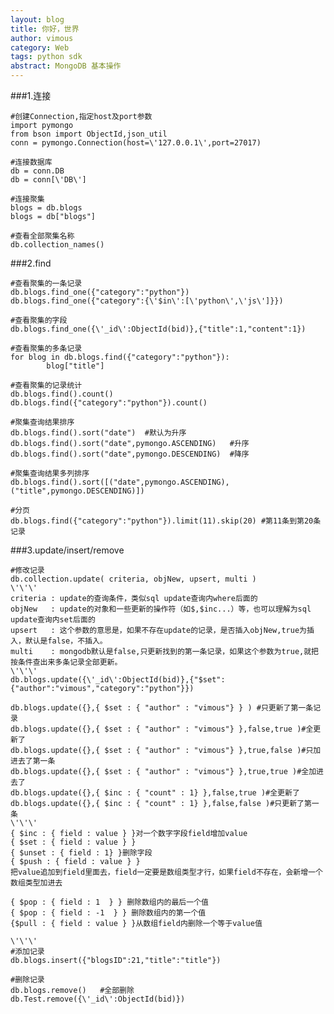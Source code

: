 ```yaml
---
layout: blog
title: 你好，世界
author: vimous
category: Web
tags: python sdk
abstract: MongoDB 基本操作
---
```


###1.连接

    #创建Connection,指定host及port参数
    import pymongo
    from bson import ObjectId,json_util
    conn = pymongo.Connection(host=\'127.0.0.1\',port=27017)
    
    #连接数据库
    db = conn.DB
    db = conn[\'DB\']
    
    #连接聚集
    blogs = db.blogs
    blogs = db["blogs"]
    
    #查看全部聚集名称
    db.collection_names()

###2.find

    #查看聚集的一条记录
    db.blogs.find_one({"category":"python"})
    db.blogs.find_one({"category":{\'$in\':[\'python\',\'js\']}})
    
    #查看聚集的字段
    db.blogs.find_one({\'_id\':ObjectId(bid)},{"title":1,"content":1})
    
    #查看聚集的多条记录
    for blog in db.blogs.find({"category":"python"}):
            blog["title"]
    
    #查看聚集的记录统计
    db.blogs.find().count()
    db.blogs.find({"category":"python"}).count()
    
    #聚集查询结果排序
    db.blogs.find().sort("date")  #默认为升序
    db.blogs.find().sort("date",pymongo.ASCENDING)   #升序
    db.blogs.find().sort("date",pymongo.DESCENDING)  #降序
    
    #聚集查询结果多列排序
    db.blogs.find().sort([("date",pymongo.ASCENDING),("title",pymongo.DESCENDING)])
    
    #分页
    db.blogs.find({"category":"python"}).limit(11).skip(20) #第11条到第20条记录

###3.update/insert/remove

    #修改记录
    db.collection.update( criteria, objNew, upsert, multi )
    \'\'\'
    criteria : update的查询条件，类似sql update查询内where后面的
    objNew   : update的对象和一些更新的操作符（如$,$inc...）等，也可以理解为sql update查询内set后面的
    upsert   : 这个参数的意思是，如果不存在update的记录，是否插入objNew,true为插入，默认是false，不插入。
    multi    : mongodb默认是false,只更新找到的第一条记录，如果这个参数为true,就把按条件查出来多条记录全部更新。
    \'\'\'
    db.blogs.update({\'_id\':ObjectId(bid)},{"$set":{"author":"vimous","category":"python"}})
    
    db.blogs.update({},{ $set : { "author" : "vimous"} } ) #只更新了第一条记录
    db.blogs.update({},{ $set : { "author" : "vimous"} },false,true )#全更新了
    db.blogs.update({},{ $set : { "author" : "vimous"} },true,false )#只加进去了第一条
    db.blogs.update({},{ $set : { "author" : "vimous"} },true,true )#全加进去了
    db.blogs.update({},{ $inc : { "count" : 1} },false,true )#全更新了
    db.blogs.update({},{ $inc : { "count" : 1} },false,false )#只更新了第一条
    \'\'\'
    { $inc : { field : value } }对一个数字字段field增加value
    { $set : { field : value } }
    { $unset : { field : 1} }删除字段
    { $push : { field : value } }
    把value追加到field里面去，field一定要是数组类型才行，如果field不存在，会新增一个数组类型加进去
    
    { $pop : { field : 1  } } 删除数组内的最后一个值
    { $pop : { field : -1  } } 删除数组内的第一个值
    {$pull : { field : value } }从数组field内删除一个等于value值
    
    \'\'\'
    #添加记录
    db.blogs.insert({"blogsID":21,"title":"title"})
    
    #删除记录
    db.blogs.remove()   #全部删除
    db.Test.remove({\'_id\':ObjectId(bid)})
